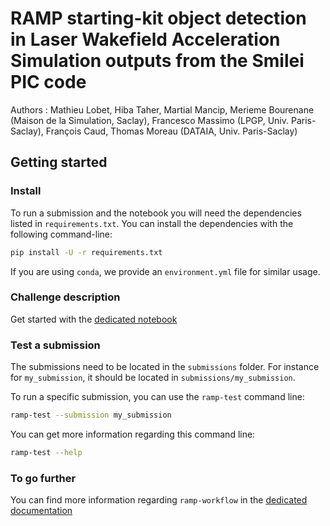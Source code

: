 # RAMP starting-kit object detection in Laser Wakefield Acceleration Simulation outputs from the Smilei PIC code 

Authors : Mathieu Lobet, Hiba Taher, Martial Mancip, Merieme Bourenane (Maison de la Simulation, Saclay), Francesco Massimo (LPGP, Univ. Paris-Saclay), François Caud, Thomas Moreau (DATAIA, Univ. Paris-Saclay)

## Getting started

### Install

To run a submission and the notebook you will need the dependencies listed
in `requirements.txt`. You can install the dependencies with the
following command-line:

```bash
pip install -U -r requirements.txt
```

If you are using `conda`, we provide an `environment.yml` file for similar
usage.

### Challenge description

Get started with the [dedicated notebook](lwfa_starting_kit.ipynb)


### Test a submission

The submissions need to be located in the `submissions` folder. For instance
for `my_submission`, it should be located in `submissions/my_submission`.

To run a specific submission, you can use the `ramp-test` command line:

```bash
ramp-test --submission my_submission
```

You can get more information regarding this command line:

```bash
ramp-test --help
```

### To go further

You can find more information regarding `ramp-workflow` in the
[dedicated documentation](https://paris-saclay-cds.github.io/ramp-docs/ramp-workflow/stable/using_kits.html)
